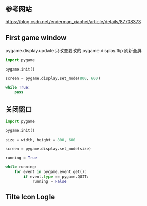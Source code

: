 ## 参考网站
https://blog.csdn.net/enderman_xiaohei/article/details/87708373



## First game window

pygame.display.update 只改变要改的
pygame.display.flip 刷新全屏
```py
import pygame

pygame.init()

screen = pygame.display.set_mode(800, 600)

while True:
    pass
```

## 关闭窗口
```py
import pygame

pygame.init()

size = width, height = 800, 600

screen = pygame.display.set_mode(size)

running = True

while running:
    for event in pygame.event.get():
        if event.type == pygame.QUIT:
            running = False
```

## Tilte Icon Logle





















